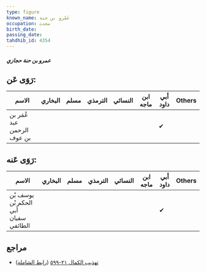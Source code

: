 ```yaml
---
type: figure
known_name: عَمْرو بن حنة
occupation: محدث
birth_date:
passing_date:
tahdhib_id: 4354
---
```

##### عمرو بن حنة حجازي

## رَوَى عَن:
| الاسم                      | البخاري | مسلم | الترمذي | النسائي | ابن ماجه | أبي داود | Others |
| -------------------------- | ------- | ---- | ------- | ------- | -------- | -------- | ------ |
| عُمَر بن عبد الرحمن بن عوف |         |      |         |         |          | ✔        |        |
## رَوَى عَنه:
| الاسم                                 | البخاري | مسلم | الترمذي | النسائي | ابن ماجه | أبي داود | Others |
| ------------------------------------- | ------- | ---- | ------- | ------- | -------- | -------- | ------ |
| يوسف بْن الحكم بْن أَبي سفيان الطائفي |         |      |         |         |          | ✔        |        |
## مراجع
- [تهذيب الكمال ٢١-٥٩٩](obsidian://open?vault=Tahdhib-al-Kamal&file=Figures/٤٣٥٤-عمرو%20بن%20حنة%20حجازي) ([رابط الشاملة](https://shamela.ws/book/3722/11246))